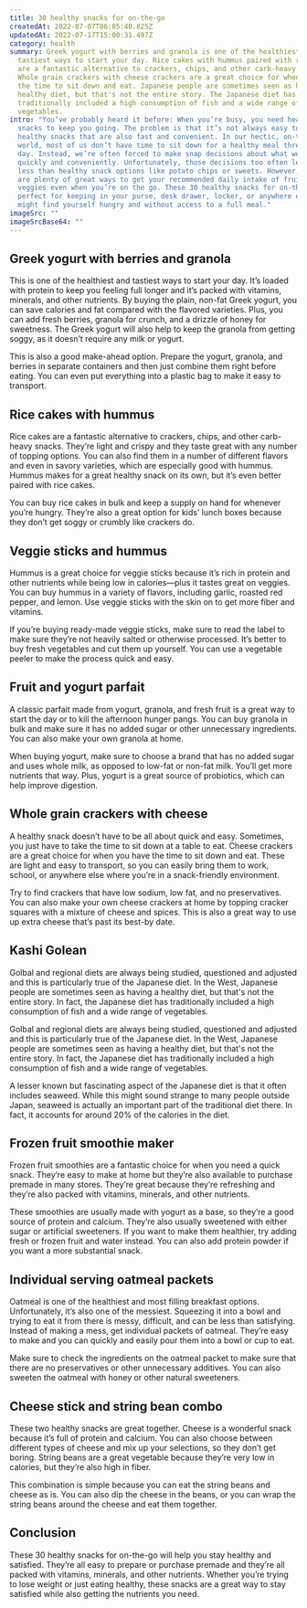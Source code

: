 ```yaml
---
title: 30 healthy snacks for on-the-go
createdAt: 2022-07-07T06:05:40.825Z
updatedAt: 2022-07-17T15:00:31.497Z
category: health
summary: Greek yogurt with berries and granola is one of the healthiest and
  tastiest ways to start your day. Rice cakes with hummus paired with rice cakes
  are a fantastic alternative to crackers, chips, and other carb-heavy snacks.
  Whole grain crackers with cheese crackers are a great choice for when you have
  the time to sit down and eat. Japanese people are sometimes seen as having a
  healthy diet, but that's not the entire story. The Japanese diet has
  traditionally included a high consumption of fish and a wide range of
  vegetables.
intro: "You’ve probably heard it before: When you’re busy, you need healthy
  snacks to keep you going. The problem is that it’s not always easy to find
  healthy snacks that are also fast and convenient. In our hectic, on-the-go
  world, most of us don’t have time to sit down for a healthy meal three times a
  day. Instead, we’re often forced to make snap decisions about what we can eat
  quickly and conveniently. Unfortunately, those decisions too often lead to
  less than healthy snack options like potato chips or sweets. However, there
  are plenty of great ways to get your recommended daily intake of fruits and
  veggies even when you’re on the go. These 30 healthy snacks for on-the-go are
  perfect for keeping in your purse, desk drawer, locker, or anywhere else you
  might find yourself hungry and without access to a full meal."
imageSrc: ""
imageSrcBase64: ""
---
```


## Greek yogurt with berries and granola

This is one of the healthiest and tastiest ways to start your day. It’s loaded with protein to keep you feeling full longer and it’s packed with vitamins, minerals, and other nutrients. By buying the plain, non-fat Greek yogurt, you can save calories and fat compared with the flavored varieties. Plus, you can add fresh berries, granola for crunch, and a drizzle of honey for sweetness. The Greek yogurt will also help to keep the granola from getting soggy, as it doesn’t require any milk or yogurt.

This is also a good make-ahead option. Prepare the yogurt, granola, and berries in separate containers and then just combine them right before eating. You can even put everything into a plastic bag to make it easy to transport.

## Rice cakes with hummus

Rice cakes are a fantastic alternative to crackers, chips, and other carb-heavy snacks. They’re light and crispy and they taste great with any number of topping options. You can also find them in a number of different flavors and even in savory varieties, which are especially good with hummus. Hummus makes for a great healthy snack on its own, but it’s even better paired with rice cakes.

You can buy rice cakes in bulk and keep a supply on hand for whenever you’re hungry. They’re also a great option for kids’ lunch boxes because they don’t get soggy or crumbly like crackers do.

## Veggie sticks and hummus

Hummus is a great choice for veggie sticks because it’s rich in protein and other nutrients while being low in calories—plus it tastes great on veggies. You can buy hummus in a variety of flavors, including garlic, roasted red pepper, and lemon. Use veggie sticks with the skin on to get more fiber and vitamins.

If you’re buying ready-made veggie sticks, make sure to read the label to make sure they’re not heavily salted or otherwise processed. It’s better to buy fresh vegetables and cut them up yourself. You can use a vegetable peeler to make the process quick and easy.

## Fruit and yogurt parfait

A classic parfait made from yogurt, granola, and fresh fruit is a great way to start the day or to kill the afternoon hunger pangs. You can buy granola in bulk and make sure it has no added sugar or other unnecessary ingredients. You can also make your own granola at home.

When buying yogurt, make sure to choose a brand that has no added sugar and uses whole milk, as opposed to low-fat or non-fat milk. You’ll get more nutrients that way. Plus, yogurt is a great source of probiotics, which can help improve digestion.

## Whole grain crackers with cheese

A healthy snack doesn’t have to be all about quick and easy. Sometimes, you just have to take the time to sit down at a table to eat. Cheese crackers are a great choice for when you have the time to sit down and eat. These are light and easy to transport, so you can easily bring them to work, school, or anywhere else where you’re in a snack-friendly environment.

Try to find crackers that have low sodium, low fat, and no preservatives. You can also make your own cheese crackers at home by topping cracker squares with a mixture of cheese and spices. This is also a great way to use up extra cheese that’s past its best-by date.

## Kashi Golean

Golbal and regional diets are always being studied, questioned and adjusted and this is particularly true of the Japanese diet. In the West, Japanese people are sometimes seen as having a healthy diet, but that's not the entire story. In fact, the Japanese diet has traditionally included a high consumption of fish and a wide range of vegetables.

Golbal and regional diets are always being studied, questioned and adjusted and this is particularly true of the Japanese diet. In the West, Japanese people are sometimes seen as having a healthy diet, but that's not the entire story. In fact, the Japanese diet has traditionally included a high consumption of fish and a wide range of vegetables.

A lesser known but fascinating aspect of the Japanese diet is that it often includes seaweed. While this might sound strange to many people outside Japan, seaweed is actually an important part of the traditional diet there. In fact, it accounts for around 20% of the calories in the diet.

## Frozen fruit smoothie maker

Frozen fruit smoothies are a fantastic choice for when you need a quick snack. They’re easy to make at home but they’re also available to purchase premade in many stores. They’re great because they’re refreshing and they’re also packed with vitamins, minerals, and other nutrients.

These smoothies are usually made with yogurt as a base, so they’re a good source of protein and calcium. They’re also usually sweetened with either sugar or artificial sweeteners. If you want to make them healthier, try adding fresh or frozen fruit and water instead. You can also add protein powder if you want a more substantial snack.

## Individual serving oatmeal packets

Oatmeal is one of the healthiest and most filling breakfast options. Unfortunately, it’s also one of the messiest. Squeezing it into a bowl and trying to eat it from there is messy, difficult, and can be less than satisfying. Instead of making a mess, get individual packets of oatmeal. They’re easy to make and you can quickly and easily pour them into a bowl or cup to eat.

Make sure to check the ingredients on the oatmeal packet to make sure that there are no preservatives or other unnecessary additives. You can also sweeten the oatmeal with honey or other natural sweeteners.

## Cheese stick and string bean combo

These two healthy snacks are great together. Cheese is a wonderful snack because it’s full of protein and calcium. You can also choose between different types of cheese and mix up your selections, so they don’t get boring. String beans are a great vegetable because they’re very low in calories, but they’re also high in fiber.

This combination is simple because you can eat the string beans and cheese as is. You can also dip the cheese in the beans, or you can wrap the string beans around the cheese and eat them together.

## Conclusion

These 30 healthy snacks for on-the-go will help you stay healthy and satisfied. They’re all easy to prepare or purchase premade and they’re all packed with vitamins, minerals, and other nutrients. Whether you’re trying to lose weight or just eating healthy, these snacks are a great way to stay satisfied while also getting the nutrients you need.
